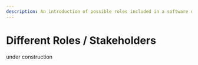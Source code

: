 ```yaml
---
description: An introduction of possible roles included in a software development process
---
```


# Different Roles / Stakeholders

under construction

